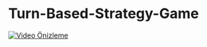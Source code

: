 # Turn-Based-Strategy-Game

[![Video Önizleme](https://img.youtube.com/vi/56BEmfMZ3is/0.jpg)](https://www.youtube.com/embed/56BEmfMZ3is)
